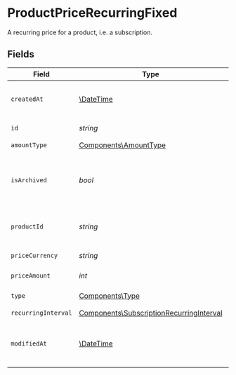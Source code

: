 # ProductPriceRecurringFixed

A recurring price for a product, i.e. a subscription.


## Fields

| Field                                                                                                | Type                                                                                                 | Required                                                                                             | Description                                                                                          |
| ---------------------------------------------------------------------------------------------------- | ---------------------------------------------------------------------------------------------------- | ---------------------------------------------------------------------------------------------------- | ---------------------------------------------------------------------------------------------------- |
| `createdAt`                                                                                          | [\DateTime](https://www.php.net/manual/en/class.datetime.php)                                        | :heavy_check_mark:                                                                                   | Creation timestamp of the object.                                                                    |
| `id`                                                                                                 | *string*                                                                                             | :heavy_check_mark:                                                                                   | The ID of the price.                                                                                 |
| `amountType`                                                                                         | [Components\AmountType](../../Models/Components/AmountType.md)                                       | :heavy_check_mark:                                                                                   | N/A                                                                                                  |
| `isArchived`                                                                                         | *bool*                                                                                               | :heavy_check_mark:                                                                                   | Whether the price is archived and no longer available.                                               |
| `productId`                                                                                          | *string*                                                                                             | :heavy_check_mark:                                                                                   | The ID of the product owning the price.                                                              |
| `priceCurrency`                                                                                      | *string*                                                                                             | :heavy_check_mark:                                                                                   | The currency.                                                                                        |
| `priceAmount`                                                                                        | *int*                                                                                                | :heavy_check_mark:                                                                                   | The price in cents.                                                                                  |
| `type`                                                                                               | [Components\Type](../../Models/Components/Type.md)                                                   | :heavy_check_mark:                                                                                   | The type of the price.                                                                               |
| `recurringInterval`                                                                                  | [Components\SubscriptionRecurringInterval](../../Models/Components/SubscriptionRecurringInterval.md) | :heavy_check_mark:                                                                                   | N/A                                                                                                  |
| `modifiedAt`                                                                                         | [\DateTime](https://www.php.net/manual/en/class.datetime.php)                                        | :heavy_check_mark:                                                                                   | Last modification timestamp of the object.                                                           |